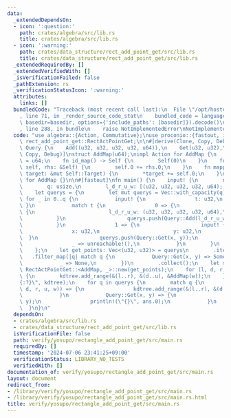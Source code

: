 ```yaml
---
data:
  _extendedDependsOn:
  - icon: ':question:'
    path: crates/algebra/src/lib.rs
    title: crates/algebra/src/lib.rs
  - icon: ':warning:'
    path: crates/data_structure/rect_add_point_get/src/lib.rs
    title: crates/data_structure/rect_add_point_get/src/lib.rs
  _extendedRequiredBy: []
  _extendedVerifiedWith: []
  _isVerificationFailed: false
  _pathExtension: rs
  _verificationStatusIcon: ':warning:'
  attributes:
    links: []
  bundledCode: "Traceback (most recent call last):\n  File \"/opt/hostedtoolcache/Python/3.10.14/x64/lib/python3.10/site-packages/onlinejudge_verify/documentation/build.py\"\
    , line 71, in _render_source_code_stat\n    bundled_code = language.bundle(stat.path,\
    \ basedir=basedir, options={'include_paths': [basedir]}).decode()\n  File \"/opt/hostedtoolcache/Python/3.10.14/x64/lib/python3.10/site-packages/onlinejudge_verify/languages/rust.py\"\
    , line 288, in bundle\n    raise NotImplementedError\nNotImplementedError\n"
  code: "use algebra::{Action, Commutative};\nuse proconio::{fastout, input};\nuse\
    \ rect_add_point_get::RectActPointGet;\n\n#[derive(Clone, Copy, Debug)]\nenum\
    \ Query {\n    Add((u32, u32, u32, u32, u64)),\n    Get(u32, u32),\n}\n\n#[derive(Clone,\
    \ Copy, Debug)]\nstruct AddMap(u64);\nimpl Action for AddMap {\n    type Target\
    \ = u64;\n    fn id_map() -> Self {\n        Self(0)\n    }\n    fn composition(&mut\
    \ self, rhs: &Self) {\n        self.0 += rhs.0;\n    }\n    fn mapping(&self,\
    \ target: &mut Self::Target) {\n        *target += self.0;\n    }\n}\nimpl Commutative\
    \ for AddMap {}\n\n#[fastout]\nfn main() {\n    input! {\n        n: usize,\n\
    \        q: usize,\n        l_d_r_u_w: [(u32, u32, u32, u32, u64); n],\n    }\n\
    \    let querys = {\n        let mut querys = Vec::with_capacity(q);\n       \
    \ for _ in 0..q {\n            input! {\n                t: u32,\n           \
    \ }\n            match t {\n                0 => {\n                    input!\
    \ {\n                        l_d_r_u_w: (u32, u32, u32, u32, u64),\n         \
    \           }\n                    querys.push(Query::Add(l_d_r_u_w));\n     \
    \           }\n                1 => {\n                    input! {\n        \
    \                x: u32,\n                        y: u32,\n                  \
    \  }\n                    querys.push(Query::Get(x, y));\n                }\n\
    \                _ => unreachable!(),\n            }\n        }\n        querys\n\
    \    };\n    let get_points: Vec<(u32, u32)> = querys\n        .iter()\n     \
    \   .filter_map(|q| match q {\n            Query::Get(x, y) => Some((*x, *y)),\n\
    \            _ => None,\n        })\n        .collect();\n    let mut kdtree =\
    \ RectActPointGet::<AddMap, _>::new(get_points);\n    for (l, d, r, u, w) in l_d_r_u_w\
    \ {\n        kdtree.add_range(&(l..r), &(d..u), &AddMap(w));\n    }\n    // eprintln!(\"\
    {:?}\", kdtree);\n    for q in querys {\n        match q {\n            Query::Add((l,\
    \ d, r, u, w)) => {\n                kdtree.add_range(&(l..r), &(d..u), &AddMap(w));\n\
    \            }\n            Query::Get(x, y) => {\n                let ans = kdtree.get_composition(x,\
    \ y);\n                println!(\"{}\", ans.0);\n            }\n        }\n  \
    \  }\n}\n"
  dependsOn:
  - crates/algebra/src/lib.rs
  - crates/data_structure/rect_add_point_get/src/lib.rs
  isVerificationFile: false
  path: verify/yosupo/rectangle_add_point_get/src/main.rs
  requiredBy: []
  timestamp: '2024-07-06 23:41:25+09:00'
  verificationStatus: LIBRARY_NO_TESTS
  verifiedWith: []
documentation_of: verify/yosupo/rectangle_add_point_get/src/main.rs
layout: document
redirect_from:
- /library/verify/yosupo/rectangle_add_point_get/src/main.rs
- /library/verify/yosupo/rectangle_add_point_get/src/main.rs.html
title: verify/yosupo/rectangle_add_point_get/src/main.rs
---
```

